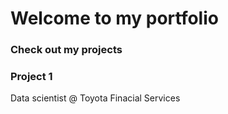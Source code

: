 # Welcome to my portfolio

### Check out my projects

### Project 1
Data scientist @ Toyota Finacial Services
